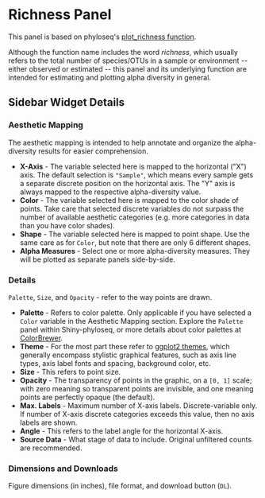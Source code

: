 # Richness Panel

This panel is based on phyloseq's 
[plot_richness function](http://joey711.github.io/phyloseq/plot_richness-examples.html).

Although the function name includes the word *richness*, 
which usually refers to the total number of species/OTUs
in a sample or environment -- either observed or estimated -- 
this panel and its underlying function are intended for
estimating and plotting alpha diversity in general.

## Sidebar Widget Details

### Aesthetic Mapping

The aesthetic mapping is intended to help annotate and organize
the alpha-diversity results for easier comprehension.

- **X-Axis** - The variable selected here is mapped to the horizontal ("X") axis.
The default selection is `"Sample"`,
which means every sample gets a separate discrete position on the horizontal axis.
The "Y" axis is always mapped to the respective alpha-diversity value.
- **Color** - The variable selected here is mapped to the color shade of points.
Take care that selected discrete variables
do not surpass the number of available aesthetic categories
(e.g. more categories in data than you have color shades).
- **Shape** - The variable selected here is mapped to point shape.
Use the same care as for `Color`, but note that there are only 6 different shapes.
- **Alpha Measures** - Select one or more alpha-diversity measures.
They will be plotted as separate panels side-by-side. 

### Details

`Palette`, `Size`, and `Opacity` - refer to the way points are drawn.

- **Palette** - Refers to color palette.
Only applicable if you have selected a `Color` variable
in the Aesthetic Mapping section.
Explore the `Palette` panel within Shiny-phyloseq,
or more details about color palettes at [ColorBrewer](http://colorbrewer2.org/).
- **Theme** - For the most part these refer to
[ggplot2 themes](http://docs.ggplot2.org/0.9.2.1/theme.html),
which generally encompass stylistic graphical features,
such as axis line types, axis label fonts and spacing, background color, etc.
- **Size** - This refers to point size.
- **Opacity** - The transparency of points in the graphic,
on a `[0, 1]` scale;
with zero meaning so transparent points are invisible,
and one meaning points are perfectly opaque (the default).
- **Max. Labels** - Maximum number of X-axis labels. Discrete-variable only.
If number of X-axis discrete categories exceeds this value,
then no axis labels are shown.
- **Angle** - This refers to the label angle for the horizontal X-axis.
- **Source Data** - What stage of data to include. Original unfiltered counts are recommended.

### Dimensions and Downloads

Figure dimensions (in inches), file format, and download button (`DL`).
